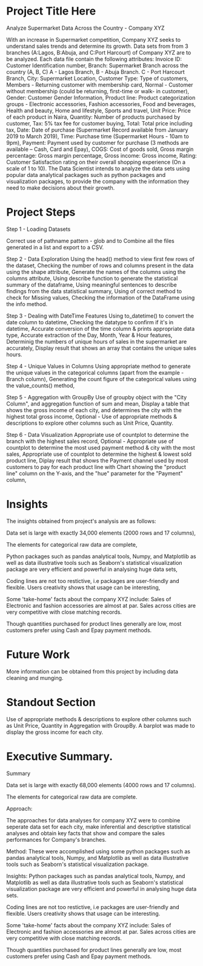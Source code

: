 # Project Title Here
Analyze Supermarket Data Across the Country - Company XYZ

With an increase in Supermarket competition, Company XYZ seeks to understand sales trends and determine its growth. Data sets from from 3 branches (A:Lagos, B:Abuja, and C:Port Harcourt) of Company XYZ are to be analyzed. Each data file contain the following attributes: 
  Invoice ID: Customer Identification number,
  Branch: Supermarket Branch across the country (A, B, C)
    A - Lagos Branch,
    B - Abuja Branch.
    C - Port Harcourt Branch,
  City: Supermarket Location,
  Customer Type: Type of customers, Members - Returning customer with membership card, Normal - Customer without membership (could be returning, first-time or walk-    in customer),
  Gender: Customer Gender Information,
Product line: Product categorization groups - Electronic accessories, Fashion accessories, Food and beverages, Health and beauty, Home and lifestyle, Sports and    travel,
 Unit Price: Price of each product in Naira,
Quantity: Number of products purchased by customer,
Tax: 5% tax fee for customer buying,
Total: Total price including tax,
Date: Date of purchase (Supermarket Record available from January 2019 to March 2019),
Time: Purchase time (Supermarket Hours - 10am to 9pm),
Payment: Payment used by customer for purchase (3 methods are available – Cash, Card and Epay),
COGS: Cost of goods sold,
Gross margin percentage: Gross margin percentage,
Gross income: Gross income,
Rating: Customer Satisfaction rating on their overall shopping experience (On a scale of 1 to 10).
The Data Scientist intends to analyze the data sets using popular data analytical packages such as python packages and visualization packages, to provide the company with the information they need to make decisions about their growth.




# Project Steps
Step 1 - Loading Datasets

Correct use of pathname pattern - glob 
and to Combine all the files generated in a list and export to a CSV. 

Step 2 - Data Exploration
  Using the head() method to view first few rows of the dataset,
  Checking the number of rows and columns present in the data using the shape attribute,
  Generate the names of the columns using the columns attribute,
  Using describe function to generate the statistical summary of the dataframe,
  Using meaningful sentences to describe findings from the data statistical summary,
  Using of correct method to check for Missing values,
  Checking the information of the DataFrame using the info method.

Step 3 -  Dealing with DateTime Features
  Using to_datetime() to convert the date column to datetime,
  Checking the datatype to confirm if it's in datetime,
  Accurate conversion of the time column & prints appropriate data type,
  Accurate extraction of the Day, Month, Year & Hour features,
  Determinig the numbers of unique hours of sales in the supermarket are accurately,
  Display result that shows an array that contains the unique sales hours.

Step 4 - Unique Values in Columns
  Using appropriate method to generate the unique values in the categorical columns (apart from the example - Branch column),
  Generating the count figure of the categorical values using the value_counts() method,

Step 5 -  Aggregation with GroupBy
  Use of groupby object with the "City Column", and aggregation function of sum and mean,
  Display a table that shows the gross income of each city, and determines the city with the highest total gross income,
  Optional - Use of appropriate methods & descriptions to explore other columns such as Unit Price, Quantity.

Step 6 - Data Visualization
  Appropriate use of countplot to determine the branch with the highest sales record,
  Optional - Appropriate use of countplot to determine the most used payment method & city with the most sales,
  Appropriate use of countplot to determine the highest & lowest sold product line,
Diplay result that shows the Payment channel used by most customers to pay for each product line with Chart showing the "product line" column on the Y-axis, and   the  "hue" parameter for the "Payment" column,


# Insights
The insights obtained from project's analysis are as follows:

Data set is large with exactly 34,000 elements (2000 rows and 17 columns),

The elements for categorical raw data are complete,

Python packages such as pandas analytical tools, Numpy, and Matplotlib as well as data illustrative tools such as Seaborn's statistical visualization package are very efficient and powerful in analysing huge data sets,

Coding lines are not too restictive, i.e packages are user-friendly and flexible. Users creativity shows that usage can be interesting,

Some 'take-home' facts about the company XYZ include:
Sales of Electronic and fashion accessories are almost at par. Sales across cities are very competitive with close matching records.

Though quantities purchased for product lines generally are low, most customers prefer using Cash and Epay payment methods.

# Future Work
More information can be obtained from this project by including data cleaning and munging.

# Standout Section
Use of appropriate methods & descriptions to explore other columns such as Unit Price, Quantity in Aggregation with GroupBy.
A barplot was made to display the gross income for each city.

# Executive Summary.
Summary

Data set is large with exactly 68,000 elements (4000 rows and 17 columns).

The elements for categorical raw data are complete.

Approach:

The approaches for data analyses for company XYZ were to combine seperate data set for each city, make inferential and descriptive statistical analyses and obtain key facts that show and compare the sales performances for Company's branches.

Method:
These were accomplished using some python packages such as pandas analytical tools, Numpy, and Matplotlib as well as data illustrative tools such as Seaborn's statistical visualization package.

Insights:
Python packages such as pandas analytical tools, Numpy, and Matplotlib as well as data illustrative tools such as Seaborn's statistical visualization package are very efficient and powerful in analysing huge data sets.

Coding lines are not too restictive, i.e packages are user-friendly and flexible. Users creativity shows that usage can be interesting.

Some 'take-home' facts about the company XYZ include:
Sales of Electronic and fashion accessories are almost at par. Sales across cities are very competitive with close matching records.

Though quantities purchased for product lines generally are low, most customers prefer using Cash and Epay payment methods.
